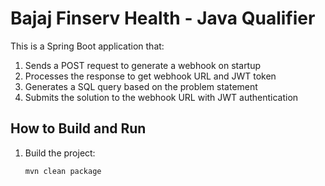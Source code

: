 # Bajaj Finserv Health - Java Qualifier

This is a Spring Boot application that:
1. Sends a POST request to generate a webhook on startup
2. Processes the response to get webhook URL and JWT token
3. Generates a SQL query based on the problem statement
4. Submits the solution to the webhook URL with JWT authentication

## How to Build and Run

1. Build the project:
   ```bash
   mvn clean package
